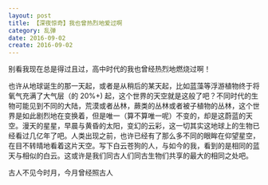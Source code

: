 ```yaml
---
layout: post
title: 【深夜惊奇】我也曾热烈地爱过啊
category: 乱弹
date: 2016-09-02
create: 2016-09-02
---
```


别看我现在总是得过且过，高中时代的我也曾经热烈地燃烧过啊！

也许从地球诞生的那一天起，或者是从稍后的某天起，比如蓝藻等浮游植物终于将氧气充满了大气层（的 20%+) 起，这个世界的天空就是这般了吧？不同时代的生物可能见到不同的大陆，荒漠或者丛林，蕨类的丛林或者被子植物的丛林，这个世界是如此剧烈地在变换着，但是唯一（算不算唯一呢）不变的，却是这蔚蓝的天空。漫天的星星，早晨与黄昏的太阳，变幻的云彩，这一切其实这地球上的生物已经看过几亿年了吧。人类出现之前，也许已经有了那么多不同的眼眸在仰望星空，在目不转晴地看着这片天空。写下白云苍狗的人，与如今的我，看到的是相同的蓝天与相似的白云。这或许是我们同古人们同古生物们共享的最大的相同之处吧。

古人不见今时月，今月曾经照古人
